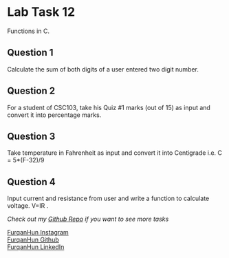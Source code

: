 # Lab Task 12

Functions in C.

## Question 1

Calculate the sum of both digits of a user entered two digit number.

## Question 2

For a student of CSC103, take his Quiz #1 marks (out of 15) as input and convert it into percentage marks.

## Question 3

Take temperature in Fahrenheit as input and convert it into Centigrade i.e. C =
5*(F-32)/9

## Question 4

Input current and resistance from user and write a function to calculate voltage. V=IR .

*Check out my [Github Repo](https://github.com/FurqanHun/PF-LTS "Repo contains all the other tasks too ;)") if you want to see more tasks* <br>

[FurqanHun Instagram](https://www.instagram.com/furqan_hi_hun "Follow me on insta ;)") <br>
[FurqanHun Github](https://github.com/FurqanHun "Follow my Github profile") <br>
[FurqanHun LinkedIn](https://www.linkedin.com/in/FurqanHun "Connect with me on LinkedIn")